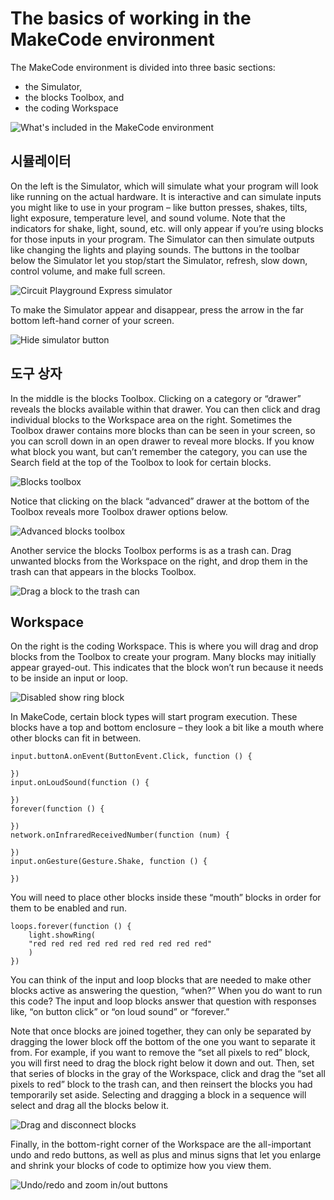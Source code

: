 # The basics of working in the MakeCode environment

The MakeCode environment is divided into three basic sections:

* the Simulator,
* the blocks Toolbox, and 
* the coding Workspace

![What's included in the MakeCode environment](/static/courses/making/coding/makecode-env.jpg)

## 시뮬레이터

On the left is the Simulator, which will simulate what your program will look like running on the actual hardware. It is interactive and can simulate inputs you might like to use in your program – like button presses, shakes, tilts, light exposure, temperature level, and sound volume. Note that the indicators for shake, light, sound, etc. will only appear if you’re using blocks for those inputs in your program. The Simulator can then simulate outputs like changing the lights and playing sounds. The buttons in the toolbar below the Simulator let you stop/start the Simulator, refresh, slow down, control volume, and make full screen.

![Circuit Playground Express simulator](/static/courses/making/coding/simulator.jpg)

To make the Simulator appear and disappear, press the arrow in the far bottom left-hand corner of your screen.

![Hide simulator button](/static/courses/making/coding/hide-sim-button.jpg)

## 도구 상자

In the middle is the blocks Toolbox. Clicking on a category or “drawer” reveals the blocks available within that drawer. You can then click and drag individual blocks to the Workspace area on the right. Sometimes the Toolbox drawer contains more blocks than can be seen in your screen, so you can scroll down in an open drawer to reveal more blocks. If you know what block you want, but can’t remember the category, you can use the Search field at the top of the Toolbox to look for certain blocks.

![Blocks toolbox](/static/courses/making/coding/toolbox.jpg)

Notice that clicking on the black “advanced” drawer at the bottom of the Toolbox reveals more Toolbox drawer options below.

![Advanced blocks toolbox](/static/courses/making/coding/advanced-toolbox.jpg)

Another service the blocks Toolbox performs is as a trash can. Drag unwanted blocks from the Workspace on the right, and drop them in the trash can that appears in the blocks Toolbox.

![Drag a block to the trash can](/static/courses/making/coding/drag-to-trash.gif)

## Workspace

On the right is the coding Workspace. This is where you will drag and drop blocks from the Toolbox to create your program. Many blocks may initially appear grayed-out. This indicates that the block won’t run because it needs to be inside an input or loop.

![Disabled show ring block](/static/courses/making/coding/disabled-block.gif)

In MakeCode, certain block types will start program execution. These blocks have a top and bottom enclosure – they look a bit like a mouth where other blocks can fit in between.

```block
input.buttonA.onEvent(ButtonEvent.Click, function () {

})
input.onLoudSound(function () {

})
forever(function () {

})
network.onInfraredReceivedNumber(function (num) {

})
input.onGesture(Gesture.Shake, function () {

})
```

You will need to place other blocks inside these “mouth” blocks in order for them to be enabled and run.

```block
loops.forever(function () {
    light.showRing(
    "red red red red red red red red red red"
    )
})
```

You can think of the input and loop blocks that are needed to make other blocks active as answering the question, “when?” When you do want to run this code? The input and loop blocks answer that question with responses like, “on button click” or “on loud sound” or “forever.”

Note that once blocks are joined together, they can only be separated by dragging the lower block off the bottom of the one you want to separate it from. For example, if you want to remove the “set all pixels to red” block, you will first need to drag the block right below it down and out. Then, set that series of blocks in the gray of the Workspace, click and drag the “set all pixels to red” block to the trash can, and then reinsert the blocks you had temporarily set aside. Selecting and dragging a block in a sequence will select and drag all the blocks below it.

![Drag and disconnect blocks](/static/courses/making/coding/drag-off-blocks.gif)

Finally, in the bottom-right corner of the Workspace are the all-important undo and redo buttons, as well as plus and minus signs that let you enlarge and shrink your blocks of code to optimize how you view them.

![Undo/redo and zoom in/out buttons](/static/courses/making/coding/undo-redo-zoom.jpg)